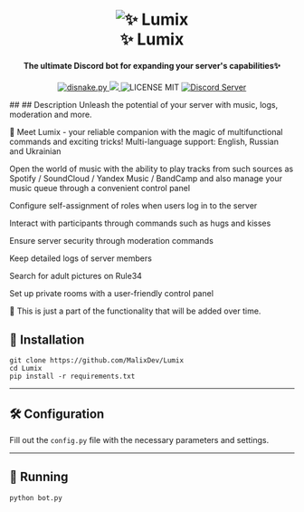 <p align="light">
<h1 align="center">
  <br>
  <a><img src="https://cdn.discordapp.com/attachments/1151406452611751936/1191827299566366740/Lumix-CC_1.png" alt=" ✨ Lumix"></a>
  <br>
   ✨ Lumix
  <br>
</h1>
<h4 align="center">The ultimate Discord bot for expanding your server's capabilities✨</h4>
<p align="center">
  <a href="https://github.com/Rapptz/discord.py/">
    <img src="https://img.shields.io/badge/disnake-py-blue.svg" alt="disnake.py">
  </a>
  <a href="https://www.python.org/">
    <img src="https://img.shields.io/badge/Python-3.11.7-blue">
  </a>
  <a>
    <img src="https://img.shields.io/badge/license-MIT-green" alt="LICENSE MIT">
  </a>
  <a href="https://discord.gg/2HqTa66bZA">
    <img src="https://discord.com/api/guilds/1019681172940390430/widget.png" alt="Discord Server">
  </a>
</p>
</p>
##
## Description
Unleash the potential of your server with music, logs, moderation and more.

🌟 Meet Lumix - your reliable companion with the magic of multifunctional commands and exciting tricks!
Multi-language support: English, Russian and Ukrainian

Open the world of music with the ability to play tracks from such sources as Spotify / SoundCloud / Yandex Music / BandCamp and also manage your music queue through a convenient control panel

Configure self-assignment of roles when users log in to the server

Interact with participants through commands such as hugs and kisses

Ensure server security through moderation commands

Keep detailed logs of server members

Search for adult pictures on Rule34

Set up private rooms with a user-friendly control panel

🌟 This is just a part of the functionality that will be added over time.

## 🔑 Installation
```
git clone https://github.com/MalixDev/Lumix
cd Lumix
pip install -r requirements.txt
```
___


## 🛠 Configuration
Fill out the `config.py` file with the necessary parameters and settings.

___


## 🚀 Running

```
python bot.py
```

